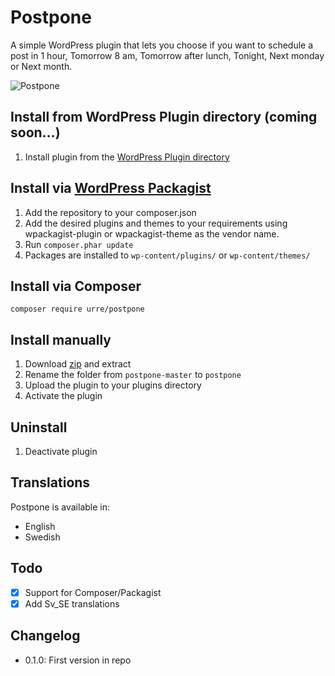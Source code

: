# Postpone

A simple WordPress plugin that lets you choose if you want to schedule a post in 1 hour, Tomorrow 8 am, Tomorrow after lunch, Tonight, Next monday or Next month.

![Postpone](https://s3.amazonaws.com/f.cl.ly/items/1Q3v0C0W010i1v3g1q2g/Screen%20Recording%202015-04-03%20at%2004.59%20em.gif)

## Install from WordPress Plugin directory (coming soon...)
1. Install plugin from the [WordPress Plugin directory](https://wordpress.org/plugins/postpone/)

## Install via [WordPress Packagist](http://wpackagist.org/)
1. Add the repository to your composer.json
2. Add the desired plugins and themes to your requirements using wpackagist-plugin or wpackagist-theme as the vendor name.
3. Run ``composer.phar update``
4. Packages are installed to ``wp-content/plugins/`` or ``wp-content/themes/``

## Install via Composer
	
	composer require urre/postpone

## Install manually
1. Download [zip](https://github.com/urre/postpone/archive/master.zip) and extract
2. Rename the folder from `postpone-master` to `postpone`
3. Upload the plugin to your plugins directory
4. Activate the plugin

## Uninstall
1. Deactivate plugin

## Translations
Postpone is available in:

+ English
+ Swedish

## Todo
- [x] Support for Composer/Packagist
- [x] Add Sv_SE translations

## Changelog
+ 0.1.0: First version in repo

